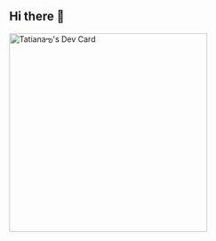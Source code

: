 ## Hi there 👋

<a href="https://app.daily.dev/tanya_darkqueen"><img src="https://api.daily.dev/devcards/v2/z0GqvBTmrpK5t51XC8fJc.png?type=default&r=hj0" width="356" alt="Tatianaఌ's Dev Card"/></a>

<!--
**MorodanTatiana/MorodanTatiana** is a ✨ _special_ ✨ repository because its `README.md` (this file) appears on your GitHub profile.

Here are some ideas to get you started:

- 🔭 I’m currently working on ...
- 🌱 I’m currently learning ...
- 👯 I’m looking to collaborate on ...
- 🤔 I’m looking for help with ...
- 💬 Ask me about ...
- 📫 How to reach me: ...
- 😄 Pronouns: ...
- ⚡ Fun fact: ...
-->
